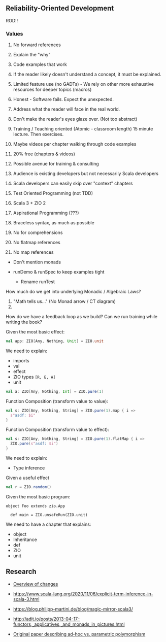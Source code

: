 Reliability-Oriented Development
--------------------------------

ROD!!

### Values

1. No forward references
1. Explain the "why"
1. Code examples that work
1. If the reader likely doesn't understand a concept, it must be explained.
1. Limited feature use (no GADTs) - We rely on other more exhaustive resources for deeper topics (macros)
1. Honest - Software fails. Expect the unexpected.
1. Address what the reader will face in the real world.
1. Don't make the reader's eyes glaze over. (Not too abstract)
1. Training / Teaching oriented (Atomic - classroom length) 15 minute lecture. Then exercises.
1. Maybe videos per chapter walking through code examples
1. 20% free (chapters & videos)
1. Possible avenue for training & consulting
1. Audience is existing developers but not necessarily Scala developers
1. Scala developers can easily skip over "context" chapters
1. Test Oriented Programming (not TDD)
1. Scala 3 + ZIO 2
1. Aspirational Programming (???)
1. Braceless syntax, as much as possible

1. No for comprehensions
1. No flatmap references
1. No map references

- Don't mention monads

- runDemo & runSpec to keep examples tight
    - Rename runTest


How much do we get into underlying Monadic / Algebraic Laws?
1. "Math tells us..." (No Monad arrow / CT diagram)
1. 

How do we have a feedback loop as we build?  Can we run training while writing the book?

Given the most basic effect:

```scala
val app: ZIO[Any, Nothing, Unit] = ZIO.unit
```

We need to explain:
 - imports
 - val
 - effect
 - ZIO types `[R, E, A]`
 - unit


```scala
val a: ZIO[Any, Nothing, Int] = ZIO.pure(1)
```

Function Composition (transform value to value):

```scala
val s: ZIO[Any, Nothing, String] = ZIO.pure(1).map { i =>
  s"asdf: $i"
}
```

Function Composition (transform value to effect):

```scala
val s: ZIO[Any, Nothing, String] = ZIO.pure(1).flatMap { i =>
  ZIO.pure(s"asdf: $i")
}
```




We need to explain:
- Type inference

Given a useful effect

```scala
val r = ZIO.random()
```





Given the most basic program:


```
object Foo extends zio.App

  def main = ZIO.unsafeRun(ZIO.unit)
```

We need to have a chapter that explains:
 - object
 - Inheritance
 - def
 - ZIO
 - unit

## Research

- [Overview of changes](https://dotty.epfl.ch/docs/reference/overview.html#essential-foundations)

- https://www.scala-lang.org/2020/11/06/explicit-term-inference-in-scala-3.html

- https://blog.philipp-martini.de/blog/magic-mirror-scala3/

- http://adit.io/posts/2013-04-17-functors,_applicatives,_and_monads_in_pictures.html

- [Original paper describing ad-hoc vs. parametric polymorphism](https://people.csail.mit.edu/dnj/teaching/6898/papers/wadler88.pdf)
